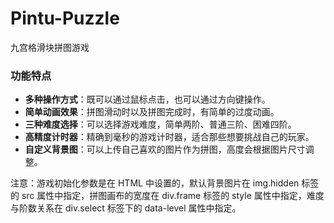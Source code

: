 # Pintu-Puzzle
九宫格滑块拼图游戏

### 功能特点

- **多种操作方式**：既可以通过鼠标点击，也可以通过方向键操作。
- **简单动画效果**：拼图滑动时以及拼图完成时，有简单的过度动画。
- **三种难度选择**：可以选择游戏难度，简单两阶、普通三阶、困难四阶。
- **高精度计时器**：精确到毫秒的游戏计时器，适合那些想要挑战自己的玩家。
- **自定义背景图**：可以上传自己喜欢的图片作为拼图，高度会根据图片尺寸调整。

注意：游戏初始化参数是在 HTML 中设置的，默认背景图片在 img.hidden 标签的 src 属性中指定，拼图画布的宽度在 div.frame 标签的 style 属性中指定，难度与阶数关系在 div.select 标签下的 data-level 属性中指定。